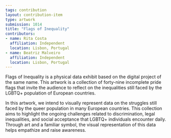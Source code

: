 ```yaml
---
tags: contribution
layout: contribution-item
type: artwork
submission: 1014
title: "Flags of Inequality"
contributors: 
- name: Rita Costa
  affiliation: Independent
  location: Lisbon, Portugal
- name: Beatriz Malveiro
  affiliation: Independent
  location: Lisbon, Portugal
---
```


Flags of Inequality is a physical data exhibit based on the digital
project of the same name. This artwork is a collection of forty-nine
incomplete pride flags that invite the audience to reflect on the
inequalities still faced by the LGBTQ+ population of European
countries.

In this artwork, we intend to visually represent data on the struggles
still faced by the queer population in many European countries. This
collection aims to highlight the ongoing challenges related to
discrimination, legal inequalities, and social acceptance that LGBTQ+
individuals encounter daily. Through art and a familiar symbol, the
visual representation of this data helps empathize and raise awareness.
